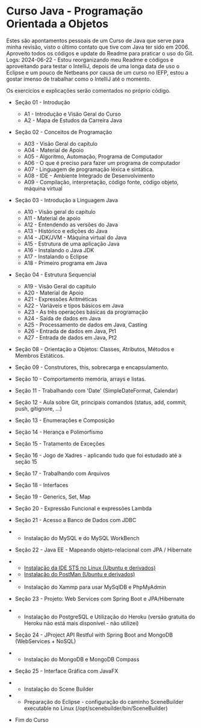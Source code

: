 # Curso Java - Programação Orientada a Objetos

 Estes são apontamentos pessoais de um Curso de Java que serve para minha revisão, visto o último contato que tive com Java ter sido em 2006. Aproveito todos os códigos e update do Readme para praticar o uso do Git.
 Logs:
 2024-06-22 - Estou reorganizando meu Readme e códigos e aproveitando para testar o IntelliJ, depois de uma longa data de uso o Eclipse e um pouco de Netbeans por causa de um curso no IEFP, estou a gostar imenso de trabalhar como o IntelliJ até o momento.

 Os exercícios e explicações serão comentados no próprio código.

 - Seção 01 - Introdução
    - A1 - Introdução e Visão Geral do Curso
    - A2 - Mapa de Estudos da Carreira Java

- Seção 02 - Conceitos de Programação
    - A03 - Visão Geral do capítulo
    - A04 - Material de Apoio
    - A05 - Algoritmo, Automação, Programa de Computador
    - A06 - O que é preciso para fazer um programa de computador
    - A07 - Linguagem de programação léxica e sintática.
    - A08 - IDE - Ambiente Integrado de Desenvolvimento
    - A09 - Compilação, interpretação, código fonte, código objeto, máquina virtual

- Seção 03 - Introdução a Linguagem Java
    - A10 - Visão geral do capítulo
    - A11 - Material de apoio
    - A12 - Entendendo as versões do Java
    - A13 - Histórico e edições do Java
    - A14 - JDK/JVM - Máquina virtual do Java
    - A15 - Estrutura de uma aplicação Java
    - A16 - Instalando o Java JDK 
    - A17 - Instalando o Eclipse
    - A18 - Primeiro programa em Java

- Seção 04 - Estrutura Sequencial
    - A19 - Visão Geral do capítulo
    - A20 - Material de Apoio
    - A21 - Expressões Aritméticas
    - A22 - Variáveis e tipos básicos em Java
    - A23 - As três operações básicas da programação
    - A24 - Saída de dados em Java
    - A25 - Processamento de dados em Java, Casting
    - A26 - Entrada de dados em Java, Pt1
    - A27 - Entrada de dados em Java, Pt2

 - Seção 08 - Orientação a Objetos: Classes, Atributos, Métodos e Membros Estáticos.
 - Seção 09 - Construtores, this, sobrecarga e encapsulamento.
 - Seção 10 - Comportamento memória, arrays e listas.
 - Seção 11 - Trabalhando com 'Date' (SimpleDateFormat, Calendar)
 - Seção 12 - Aula sobre Git, principais comandos (status, add, commit, push, gitignore, ...)
 - Seção 13 - Enumerações e Composição
 - Seção 14 - Herança e Polimorfismo
 - Seção 15 - Tratamento de Exceções
 - Seção 16 - Jogo de Xadres - aplicando tudo que foi estudado até a seção 15
 - Seção 17 - Trabalhando com Arquivos
 - Seção 18 - Interfaces
 - Seção 19 - Generics, Set, Map
 - Seção 20 - Expressão Funcional e expressões Lambda
 - Seção 21 - Acesso a Banco de Dados com JDBC
 - - Instalação do MySQL e do MySQL WorkBench
 - Seção 22 - Java EE - Mapeando objeto-relacional com JPA / Hibernate
 - - <a href="https://www.youtube.com/watch?v=gBZ9kh3r2Lg">Instalação da IDE STS no Linux (Ubuntu e derivados)<a>
 - - <a href="https://www.youtube.com/watch?v=CoEZ53Qim8E">Instalação do PostMan (Ubuntu e derivados)<a>
 - - Instalação do Xammp para usar MySqlDB e PhpMyAdmin
 - Seção 23 - Projeto: Web Services com Spring Boot e JPA/Hibernate
 - - Instalação do PostgreSQL e Utilização do Heroku (versão gratuita do Heroku não está mais disponível - não utilizei)
 - Seção 24 - JProject API Restful with Spring Boot and MongoDB (WebServices + NoSQL)
 - - Instalação do MongoDB e MongoDB Compass
 - Seção 25 - Interface Gráfica com JavaFX
 - - Instalação do Scene Builder
 - - Preparação do Eclipse - configuração do caminho SceneBuilder executable no Linux (/opt/scenebuilder/bin/SceneBuilder)
 - Fim do Curso

 
